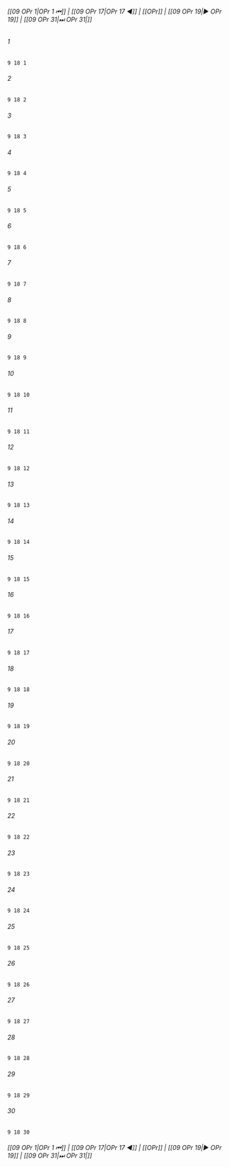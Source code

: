 
###### [[09 OPr 1|OPr 1 ⏮]] | [[09 OPr 17|OPr 17 ◀]] | [[OPr]] | [[09 OPr 19|▶ OPr 19]] | [[09 OPr 31|⏭ OPr 31|]]

###### 1
``` verse
9 18 1 
```
###### 2
``` verse
9 18 2 
```
###### 3
``` verse
9 18 3 
```
###### 4
``` verse
9 18 4 
```
###### 5
``` verse
9 18 5 
```
###### 6
``` verse
9 18 6 
```
###### 7
``` verse
9 18 7 
```
###### 8
``` verse
9 18 8 
```
###### 9
``` verse
9 18 9 
```
###### 10
``` verse
9 18 10 
```
###### 11
``` verse
9 18 11 
```
###### 12
``` verse
9 18 12 
```
###### 13
``` verse
9 18 13 
```
###### 14
``` verse
9 18 14 
```
###### 15
``` verse
9 18 15 
```
###### 16
``` verse
9 18 16 
```
###### 17
``` verse
9 18 17 
```
###### 18
``` verse
9 18 18 
```
###### 19
``` verse
9 18 19 
```
###### 20
``` verse
9 18 20 
```
###### 21
``` verse
9 18 21 
```
###### 22
``` verse
9 18 22 
```
###### 23
``` verse
9 18 23 
```
###### 24
``` verse
9 18 24 
```
###### 25
``` verse
9 18 25 
```
###### 26
``` verse
9 18 26 
```
###### 27
``` verse
9 18 27 
```
###### 28
``` verse
9 18 28 
```
###### 29
``` verse
9 18 29 
```
###### 30
``` verse
9 18 30 
```

###### [[09 OPr 1|OPr 1 ⏮]] | [[09 OPr 17|OPr 17 ◀]] | [[OPr]] | [[09 OPr 19|▶ OPr 19]] | [[09 OPr 31|⏭ OPr 31|]]

